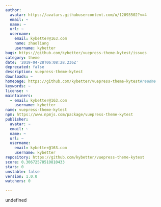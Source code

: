 ```yaml
---
author:
  avatar: https://avatars.githubusercontent.com/u/12093502?v=4
  email: ~
  name: ~
  url: ~
  username:
    email: kybetter@163.com
    name: zhaoliang
    username: kybetter
bugs: https://github.com/kybetter/vuepress-theme-kytest/issues
category: theme
date: '2019-04-28T06:08:28.236Z'
deprecated: false
description: vuepress-theme-kytest
downloads: ~
homepage: https://github.com/kybetter/vuepress-theme-kytest#readme
keywords: ~
license: ~
maintainers:
  - email: kybetter@163.com
    username: kybetter
name: vuepress-theme-kytest
npm: https://www.npmjs.com/package/vuepress-theme-kytest
publisher:
  avatar: ~
  email: ~
  name: ~
  url: ~
  username:
    email: kybetter@163.com
    username: kybetter
repository: https://github.com/kybetter/vuepress-theme-kytest
score: 0.30672578510810433
stars: 0
unstable: false
version: 1.0.0
watchers: 0

---
```


undefined